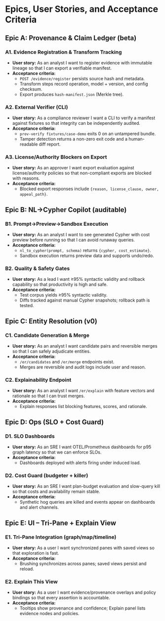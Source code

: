 # Epics, User Stories, and Acceptance Criteria

## Epic A: Provenance & Claim Ledger (beta)

### A1. Evidence Registration & Transform Tracking

- **User story:** As an analyst I want to register evidence with immutable lineage so that I can export a verifiable manifest.
- **Acceptance criteria:**
  - `POST /evidence/register` persists source hash and metadata.
  - Transform steps record operation, model + version, and config checksum.
  - Export produces `hash-manifest.json` (Merkle tree).

### A2. External Verifier (CLI)

- **User story:** As a compliance reviewer I want a CLI to verify a manifest against fixtures so that integrity can be independently audited.
- **Acceptance criteria:**
  - `prov-verify fixtures/case-demo` exits 0 on an untampered bundle.
  - Tamper detection returns a non-zero exit code and a human-readable diff report.

### A3. License/Authority Blockers on Export

- **User story:** As an approver I want export evaluation against license/authority policies so that non-compliant exports are blocked with reasons.
- **Acceptance criteria:**
  - Blocked export responses include `{reason, license_clause, owner, appeal_path}`.

## Epic B: NL→Cypher Copilot (auditable)

### B1. Prompt→Preview→Sandbox Execution

- **User story:** As an analyst I want to see generated Cypher with cost preview before running so that I can avoid runaway queries.
- **Acceptance criteria:**
  - `nl_to_cypher(prompt, schema)` returns `{cypher, cost_estimate}`.
  - Sandbox execution returns preview data and supports undo/redo.

### B2. Quality & Safety Gates

- **User story:** As a lead I want ≥95% syntactic validity and rollback capability so that productivity is high and safe.
- **Acceptance criteria:**
  - Test corpus yields ≥95% syntactic validity.
  - Diffs tracked against manual Cypher snapshots; rollback path is tested.

## Epic C: Entity Resolution (v0)

### C1. Candidate Generation & Merge

- **User story:** As an analyst I want candidate pairs and reversible merges so that I can safely adjudicate entities.
- **Acceptance criteria:**
  - `/er/candidates` and `/er/merge` endpoints exist.
  - Merges are reversible and audit logs include user and reason.

### C2. Explainability Endpoint

- **User story:** As an analyst I want `/er/explain` with feature vectors and rationale so that I can trust merges.
- **Acceptance criteria:**
  - Explain responses list blocking features, scores, and rationale.

## Epic D: Ops (SLO + Cost Guard)

### D1. SLO Dashboards

- **User story:** As an SRE I want OTEL/Prometheus dashboards for p95 graph latency so that we can enforce SLOs.
- **Acceptance criteria:**
  - Dashboards deployed with alerts firing under induced load.

### D2. Cost Guard (budgeter + killer)

- **User story:** As an SRE I want plan-budget evaluation and slow-query kill so that costs and availability remain stable.
- **Acceptance criteria:**
  - Synthetic hog queries are killed and events appear on dashboards and alert channels.

## Epic E: UI – Tri-Pane + Explain View

### E1. Tri-Pane Integration (graph/map/timeline)

- **User story:** As a user I want synchronized panes with saved views so that exploration is fast.
- **Acceptance criteria:**
  - Brushing synchronizes across panes; saved views persist and reload.

### E2. Explain This View

- **User story:** As a user I want evidence/provenance overlays and policy bindings so that every assertion is accountable.
- **Acceptance criteria:**
  - Tooltips show provenance and confidence; Explain panel lists evidence nodes and policies.
